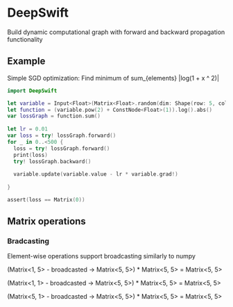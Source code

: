 # DeepSwift

Build dynamic computational graph with forward and backward propagation functionality

## Example

Simple SGD optimization:
Find minimum of sum_{elements} |log(1 + x ^ 2)|
```swift
import DeepSwift

let variable = Input<Float>(Matrix<Float>.random(dim: Shape(row: 5, col: 2), generator: {Float.random(in: -1...1)}), name: "x")
let function = (variable.pow(2) + ConstNode<Float>(1)).log().abs()
var lossGraph = function.sum()
            
let lr = 0.01
var loss = try! lossGraph.forward()
for _ in 0..<500 {
  loss = try! lossGraph.forward()
  print(loss)
  try! lossGraph.backward()
  
  variable.update(variable.value - lr * variable.grad!)
  
}

assert(loss == Matrix(0))
```
## Matrix operations

### Bradcasting
Element-wise operations support broadcasting similarly to numpy

(Matrix<1, 5> - broadcasted -> Matrix<5, 5>) * Matrix<5, 5> = Matrix<5, 5>

(Matrix<1, 1> - broadcasted -> Matrix<5, 5>) * Matrix<5, 5> = Matrix<5, 5>

(Matrix<5, 1> - broadcasted -> Matrix<5, 5>) * Matrix<5, 5> = Matrix<5, 5>
